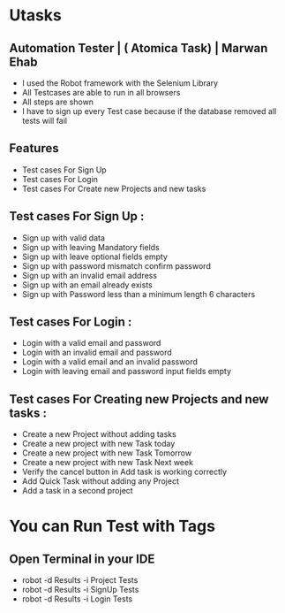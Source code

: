 # Utasks
## Automation Tester | ( Atomica Task) | Marwan Ehab


- I used the Robot framework with the Selenium Library
- All Testcases are able to run in all browsers
- All steps are shown 
- I have to sign up every Test case because if the database removed all tests will fail

## Features

- Test cases For Sign Up
- Test cases For Login
- Test cases For Create new Projects and new tasks


## Test cases For Sign Up :
- Sign up with valid data
- Sign up with leaving Mandatory fields
- Sign up with leave optional fields empty
- Sign up with password mismatch confirm password
- Sign up with an invalid email address
- Sign up with an email already exists
- Sign up with Password less than a minimum length 6 characters

## Test cases For Login :

- Login with a valid email and password
- Login with an invalid email and password
- Login with a valid email and an invalid password
- Login with leaving email and password input fields empty

## Test cases For Creating new Projects and new tasks :

- Create a new Project without adding tasks
- Create a new project with new Task today
- Create a new project with new Task Tomorrow
- Create a new project with new Task Next week
- Verify the cancel button in Add task is working correctly
- Add Quick Task without adding any Project
- Add a task in a second project

# You can Run Test with Tags
  ## Open Terminal in your IDE
- robot   -d Results  -i    Project      Tests
- robot   -d Results  -i    SignUp      Tests
- robot   -d Results  -i    Login      Tests
